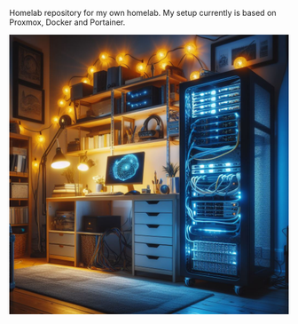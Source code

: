 Homelab repository for my own homelab. My setup currently is based on Proxmox, Docker and Portainer. 

![screenshot](homelab.jpg)
